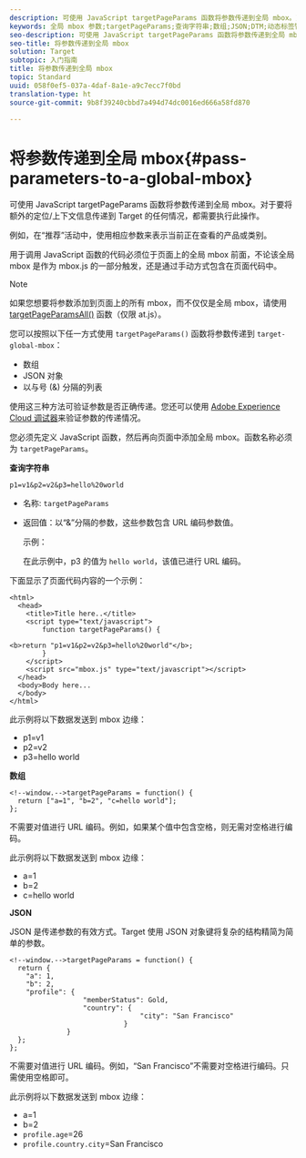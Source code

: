 ```yaml
---
description: 可使用 JavaScript targetPageParams 函数将参数传递到全局 mbox。对于要将额外的定位/上下文信息传递到 Target 的任何情况，都需要执行此操作。
keywords: 全局 mbox 参数;targetPageParams;查询字符串;数组;JSON;DTM;动态标签管理
seo-description: 可使用 JavaScript targetPageParams 函数将参数传递到全局 mbox。对于要将额外的定位/上下文信息传递到 Target 的任何情况，都需要执行此操作。
seo-title: 将参数传递到全局 mbox
solution: Target
subtopic: 入门指南
title: 将参数传递到全局 mbox
topic: Standard
uuid: 058f0ef5-037a-4daf-8a1e-a9c7ecc7f0bd
translation-type: ht
source-git-commit: 9b8f39240cbbd7a494d74dc0016ed666a58fd870

---
```



# 将参数传递到全局 mbox{#pass-parameters-to-a-global-mbox}

可使用 JavaScript targetPageParams 函数将参数传递到全局 mbox。对于要将额外的定位/上下文信息传递到 Target 的任何情况，都需要执行此操作。

例如，在“推荐”活动中，使用相应参数来表示当前正在查看的产品或类别。

用于调用 JavaScript 函数的代码必须位于页面上的全局 mbox 前面，不论该全局 mbox 是作为 mbox.js 的一部分触发，还是通过手动方式包含在页面代码中。

>[!NOTE]
>
>如果您想要将参数添加到页面上的所有 mbox，而不仅仅是全局 mbox，请使用 [targetPageParamsAll()](/help/c-implementing-target/c-implementing-target-for-client-side-web/targetpageparamsall.md) 函数（仅限 at.js）。

您可以按照以下任一方式使用 `targetPageParams()` 函数将参数传递到 `target-global-mbox`：

* 数组
* JSON 对象
* 以与号 (&amp;) 分隔的列表

使用这三种方法可验证参数是否正确传递。您还可以使用 [Adobe Experience Cloud 调试器](https://marketing.adobe.com/resources/help/zh_CN/sc/implement/debugger.html)来验证参数的传递情况。

您必须先定义 JavaScript 函数，然后再向页面中添加全局 mbox。函数名称必须为 `targetPageParams`。

**查询字符串**

```
p1=v1&p2=v2&p3=hello%20world
```

* 名称: `targetPageParams`
* 返回值：以“&amp;”分隔的参数，这些参数包含 URL 编码参数值。

   示例：

   在此示例中，p3 的值为 `hello world`，该值已进行 URL 编码。

下面显示了页面代码内容的一个示例：

```
<html> 
  <head> 
    <title>Title here..</title> 
    <script type="text/javascript"> 
        function targetPageParams() { 
           
<b>return "p1=v1&p2=v2&p3=hello%20world"</b>; 
        } 
    </script> 
    <script src="mbox.js" type="text/javascript"></script> 
  </head> 
  <body>Body here... 
  </body> 
</html>
```

此示例将以下数据发送到 mbox 边缘：

* p1=v1
* p2=v2
* p3=hello world

**数组**

```
<!--window.-->targetPageParams = function() { 
  return ["a=1", "b=2", "c=hello world"]; 
}; 
```

不需要对值进行 URL 编码。例如，如果某个值中包含空格，则无需对空格进行编码。

此示例将以下数据发送到 mbox 边缘：

* a=1
* b=2
* c=hello world

**JSON**

JSON 是传递参数的有效方式。Target 使用 JSON 对象键将复杂的结构精简为简单的参数。

```
<!--window.-->targetPageParams = function() { 
  return { 
    "a": 1, 
    "b": 2, 
    "profile": { 
                  "memberStatus": Gold, 
                  "country": { 
                                "city": "San Francisco" 
                            } 
              } 
  }; 
}; 
```

不需要对值进行 URL 编码。例如，“San Francisco”不需要对空格进行编码。只需使用空格即可。

此示例将以下数据发送到 mbox 边缘：

* a=1
* b=2
* `profile.age`=26
* `profile.country.city`=San Francisco